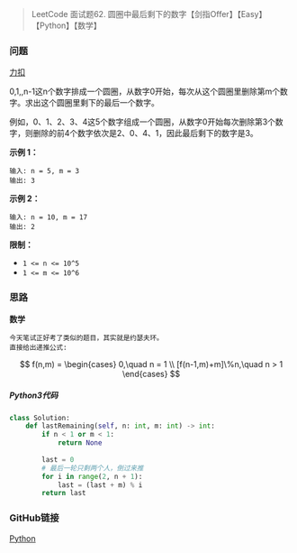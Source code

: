 > LeetCode 面试题62. 圆圈中最后剩下的数字【剑指Offer】【Easy】【Python】【数学】

### 问题

[力扣](https://leetcode-cn.com/problems/yuan-quan-zhong-zui-hou-sheng-xia-de-shu-zi-lcof/)

0,1,,n-1这n个数字排成一个圆圈，从数字0开始，每次从这个圆圈里删除第m个数字。求出这个圆圈里剩下的最后一个数字。

例如，0、1、2、3、4这5个数字组成一个圆圈，从数字0开始每次删除第3个数字，则删除的前4个数字依次是2、0、4、1，因此最后剩下的数字是3。

**示例 1：**

```
输入: n = 5, m = 3
输出: 3
```

**示例 2：**

```
输入: n = 10, m = 17
输出: 2
```

**限制：**

- `1 <= n <= 10^5`
- `1 <= m <= 10^6`

### 思路

**数学**

```
今天笔试正好考了类似的题目，其实就是约瑟夫环。
直接给出递推公式:
```

$$
f(n,m) = \begin{cases} 
		0,\quad n = 1 \\
		[f(n-1,m)+m]\%n,\quad n > 1 
		\end{cases}
$$

##### Python3代码

```python
class Solution:
    def lastRemaining(self, n: int, m: int) -> int:
        if n < 1 or m < 1:
            return None
            
        last = 0
        # 最后一轮只剩两个人，倒过来推
        for i in range(2, n + 1):
            last = (last + m) % i
        return last
```

### GitHub链接

[Python](https://github.com/Wonz5130/LeetCode-Solutions/blob/master/solutions/Interview-62-yuan-quan-zhong-zui-hou-sheng-xia-de-shu-zi-lcof/62.py)